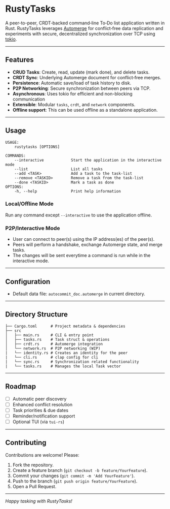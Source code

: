 # RustyTasks

A peer-to-peer, CRDT‑backed command‑line To‑Do list application written in Rust. RustyTasks leverages [Automerge](https://github.com/automerge/automerge) for conflict‑free data replication and experiments with secure, decentralized synchronization over TCP using [tokio](https://tokio.rs/).

---

## Features

- **CRUD Tasks**: Create, read, update (mark done), and delete tasks.
- **CRDT Sync**: Underlying Automerge document for conflict‑free merges.
- **Persistence**: Automatic save/load of task history to disk.
- **P2P Networking**: Secure synchronization between peers via TCP.
- **Asynchronous**: Uses tokio for efficient and non-blocking communication
- **Extensible**: Modular `tasks`, `crdt`, and `network` components.
- **Offline support**: This can be used offline as a standalone application.

---

## Usage

```text
USAGE:
    rustytasks [OPTIONS]

COMMANDS:
    --interactive            Start the application in the interactive mode
    --list                   List all tasks
    --add <TASK>             Add a task to the task-list
    --remove <TASKID>        Remove a task from the task-list
    --done <TASKID>          Mark a task as done
OPTIONS:
    -h, --help               Print help information
```

### Local/Offline Mode

Run any command except `--interactive` to use the application offline.

### P2P/Interactive Mode

- User can connect to peer(s) using the IP address(es) of the peer(s).
- Peers will perform a handshake, exchange Automerge state, and merge tasks.
- The changes will be sent everytime a command is run while in the interactive mode.

---

## Configuration

- Default data file: `autocommit_doc.automerge` in current directory.

---

## Directory Structure

```
├── Cargo.toml      # Project metadata & dependencies
├── src
│   ├── main.rs     # CLI & entry point
│   ├── tasks.rs    # Task struct & operations
│   ├── crdt.rs     # Automerge integration
│   └── network.rs  # P2P networking (WIP)
|   └── identity.rs # Creates an identity for the peer
|   └── cli.rs      # clap config for cli
|   └── sync.rs     # Synchronization related functionality
|   └── tasks.rs    # Manages the local Task vector
```

---

## Roadmap

- [ ] Automatic peer discovery
- [ ] Enhanced conflict resolution
- [ ] Task priorities & due dates
- [ ] Reminder/notification support
- [ ] Optional TUI (via `tui-rs`)

---

## Contributing

Contributions are welcome! Please:

1. Fork the repository.
2. Create a feature branch (`git checkout -b feature/YourFeature`).
3. Commit your changes (`git commit -m 'Add YourFeature'`).
4. Push to the branch (`git push origin feature/YourFeature`).
5. Open a Pull Request.

---

*Happy tasking with RustyTasks!*
